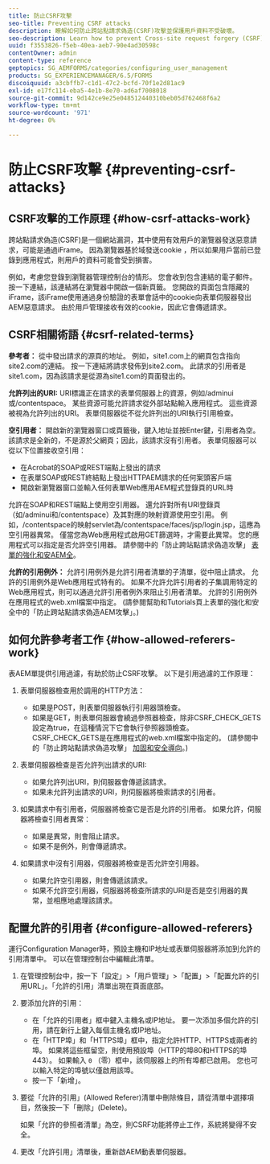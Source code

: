 ```yaml
---
title: 防止CSRF攻擊
seo-title: Preventing CSRF attacks
description: 瞭解如何防止跨站點請求偽造(CSRF)攻擊並保護用戶資料不受破壞。
seo-description: Learn how to prevent Cross-site request forgery (CSRF) attacks and safeguard user data from being compromised.
uuid: f3553826-f5eb-40ea-aeb7-90e4ad30598c
contentOwner: admin
content-type: reference
geptopics: SG_AEMFORMS/categories/configuring_user_management
products: SG_EXPERIENCEMANAGER/6.5/FORMS
discoiquuid: a3cbffb7-c1d1-47c2-bcfd-70f1e2d81ac9
exl-id: e17fc114-eba5-4e1b-8e70-ad6af7008018
source-git-commit: 9d142ce9e25e048512440310beb05d762468f6a2
workflow-type: tm+mt
source-wordcount: '971'
ht-degree: 0%

---
```


# 防止CSRF攻擊 {#preventing-csrf-attacks}

## CSRF攻擊的工作原理 {#how-csrf-attacks-work}

跨站點請求偽造(CSRF)是一個網站漏洞，其中使用有效用戶的瀏覽器發送惡意請求，可能是通過iFrame。 因為瀏覽器基於域發送cookie ，所以如果用戶當前已登錄到應用程式，則用戶的資料可能會受到損害。

例如，考慮您登錄到瀏覽器管理控制台的情形。 您會收到包含連結的電子郵件。 按一下連結，該連結將在瀏覽器中開啟一個新頁籤。 您開啟的頁面包含隱藏的iFrame，該iFrame使用通過身份驗證的表單會話中的cookie向表單伺服器發出AEM惡意請求。 由於用戶管理接收有效的cookie，因此它會傳遞請求。

## CSRF相關術語 {#csrf-related-terms}

**參考者：** 從中發出請求的源頁的地址。 例如，site1.com上的網頁包含指向site2.com的連結。 按一下連結將請求發佈到site2.com。 此請求的引用者是site1.com，因為該請求是從源為site1.com的頁面發出的。

**允許列出的URI:** URI標識正在請求的表單伺服器上的資源，例如/adminui或/contentspace。 某些資源可能允許請求從外部站點輸入應用程式。 這些資源被視為允許列出的URI。 表單伺服器從不從允許列出的URI執行引用檢查。

**空引用者：** 開啟新的瀏覽器窗口或頁籤後，鍵入地址並按Enter鍵，引用者為空。 該請求是全新的，不是源於父網頁；因此，該請求沒有引用者。 表單伺服器可以從以下位置接收空引用：

* 在Acrobat的SOAP或REST端點上發出的請求
* 在表單SOAP或REST終結點上發出HTTPAEM請求的任何案頭客戶端
* 開啟新瀏覽器窗口並輸入任何表單Web應用AEM程式登錄頁的URL時

允許在SOAP和REST端點上使用空引用器。 還允許對所有URI登錄頁（如/adminui和/contentspace）及其對應的映射資源使用空引用。 例如，/contentspace的映射servlet為/contentspace/faces/jsp/login.jsp，這應為空引用器異常。 僅當您為Web應用程式啟用GET篩選時，才需要此異常。 您的應用程式可以指定是否允許空引用器。 請參閱中的「防止跨站點請求偽造攻擊」 [表單的強化和安AEM全](https://help.adobe.com/en_US/livecycle/11.0/HardeningSecurity/index.html)。

**允許的引用例外：** 允許引用例外是允許引用者清單的子清單，從中阻止請求。 允許的引用例外是Web應用程式特有的。 如果不允許允許引用者的子集調用特定的Web應用程式，則可以通過允許引用者例外來阻止引用者清單。 允許的引用例外在應用程式的web.xml檔案中指定。 (請參閱幫助和Tutorials頁上表單的強化和安全中的「防止跨站點請求偽造AEM攻擊」。)

## 如何允許參考者工作 {#how-allowed-referers-work}

表AEM單提供引用過濾，有助於防止CSRF攻擊。 以下是引用過濾的工作原理：

1. 表單伺服器檢查用於調用的HTTP方法：

   * 如果是POST，則表單伺服器執行引用器頭檢查。
   * 如果是GET，則表單伺服器會繞過參照器檢查，除非CSRF_CHECK_GETS設定為true，在這種情況下它會執行參照器頭檢查。 CSRF_CHECK_GETS是在應用程式的web.xml檔案中指定的。 (請參閱中的「防止跨站點請求偽造攻擊」 [加固和安全導向](https://help.adobe.com/en_US/livecycle/11.0/HardeningSecurity/index.html)。)

1. 表單伺服器檢查是否允許列出請求的URI:

   * 如果允許列出URI，則伺服器會傳遞該請求。
   * 如果未允許列出請求的URI，則伺服器將檢索請求的引用者。

1. 如果請求中有引用者，伺服器將檢查它是否是允許的引用者。 如果允許，伺服器將檢查引用者異常：

   * 如果是異常，則會阻止請求。
   * 如果不是例外，則會傳遞請求。

1. 如果請求中沒有引用器，伺服器將檢查是否允許空引用器。

   * 如果允許空引用器，則會傳遞該請求。
   * 如果不允許空引用器，伺服器將檢查所請求的URI是否是空引用器的異常，並相應地處理該請求。

## 配置允許的引用者 {#configure-allowed-referers}

運行Configuration Manager時，預設主機和IP地址或表單伺服器將添加到允許的引用清單中。 可以在管理控制台中編輯此清單。

1. 在管理控制台中，按一下「設定」>「用戶管理」>「配置」>「配置允許的引用URL」。「允許的引用」清單出現在頁面底部。
1. 要添加允許的引用：

   * 在「允許的引用者」框中鍵入主機名或IP地址。 要一次添加多個允許的引用，請在新行上鍵入每個主機名或IP地址。
   * 在「HTTP埠」和「HTTPS埠」框中，指定允許HTTP、HTTPS或兩者的埠。 如果將這些框留空，則使用預設埠（HTTP的埠80和HTTPS的埠443）。 如果輸入 `0` （零）框中，該伺服器上的所有埠都已啟用。 您也可以輸入特定的埠號以僅啟用該埠。
   * 按一下「新增」。

1. 要從「允許的引用」(Allowed Referer)清單中刪除條目，請從清單中選擇項目，然後按一下「刪除」(Delete)。

   如果「允許的參照者清單」為空，則CSRF功能將停止工作，系統將變得不安全。

1. 更改「允許引用」清單後，重新啟AEM動表單伺服器。
